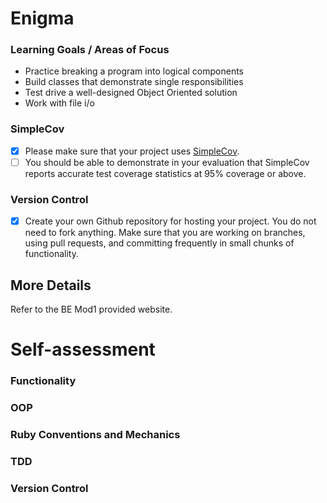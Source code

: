 # Enigma

### Learning Goals / Areas of Focus
- Practice breaking a program into logical components
- Build classes that demonstrate single responsibilities
- Test drive a well-designed Object Oriented solution
- Work with file i/o

### SimpleCov
- [x] Please make sure that your project uses [SimpleCov](https://github.com/colszowka/simplecov).
- [ ] You should be able to demonstrate in your evaluation that SimpleCov reports accurate test coverage statistics at 95% coverage or above.

### Version Control
- [x] Create your own Github repository for hosting your project.
You do not need to fork anything. Make sure that you are working on branches, using pull requests, and committing frequently in small chunks of functionality.

## More Details

Refer to the BE Mod1 provided website.

# Self-assessment
### Functionality
### OOP
### Ruby Conventions and Mechanics
### TDD
### Version Control
